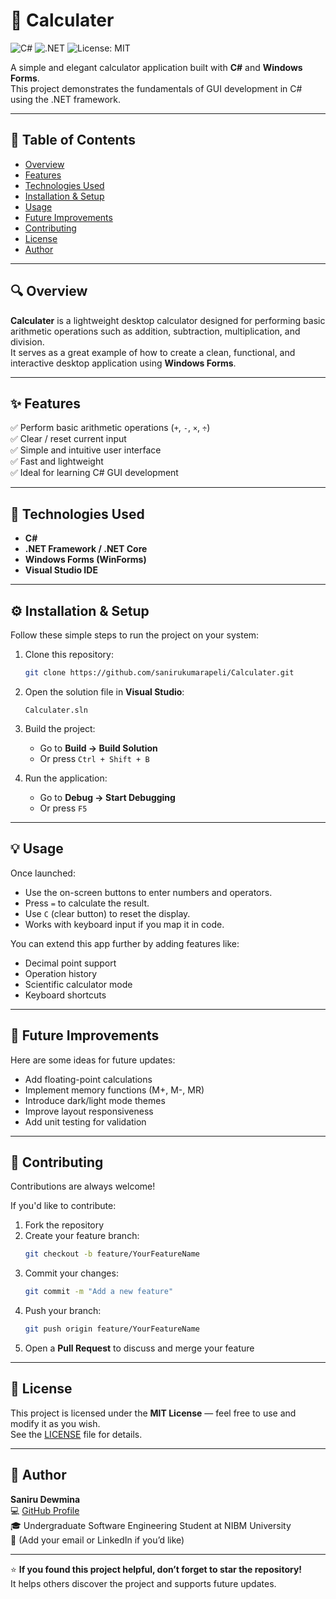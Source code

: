 # 🧮 Calculater

![C#](https://img.shields.io/badge/Language-C%23-239120?style=for-the-badge&logo=c-sharp&logoColor=white)
![.NET](https://img.shields.io/badge/Framework-.NET-blue?style=for-the-badge&logo=dotnet)
![License: MIT](https://img.shields.io/badge/License-MIT-green.svg?style=for-the-badge)

A simple and elegant calculator application built with **C#** and **Windows Forms**.  
This project demonstrates the fundamentals of GUI development in C# using the .NET framework.

---

## 📖 Table of Contents

- [Overview](#overview)
- [Features](#features)
- [Technologies Used](#technologies-used)
- [Installation & Setup](#installation--setup)
- [Usage](#usage)
- [Future Improvements](#future-improvements)
- [Contributing](#contributing)
- [License](#license)
- [Author](#author)

---

## 🔍 Overview

**Calculater** is a lightweight desktop calculator designed for performing basic arithmetic operations such as addition, subtraction, multiplication, and division.  
It serves as a great example of how to create a clean, functional, and interactive desktop application using **Windows Forms**.

---

## ✨ Features

✅ Perform basic arithmetic operations (`+`, `-`, `×`, `÷`)  
✅ Clear / reset current input  
✅ Simple and intuitive user interface  
✅ Fast and lightweight  
✅ Ideal for learning C# GUI development  

---

## 🧠 Technologies Used

- **C#**  
- **.NET Framework / .NET Core**  
- **Windows Forms (WinForms)**  
- **Visual Studio IDE**

---

## ⚙️ Installation & Setup

Follow these simple steps to run the project on your system:

1. Clone this repository:
   ```bash
   git clone https://github.com/sanirukumarapeli/Calculater.git
   ```

2. Open the solution file in **Visual Studio**:
   ```
   Calculater.sln
   ```

3. Build the project:
   - Go to **Build → Build Solution**  
   - Or press `Ctrl + Shift + B`

4. Run the application:
   - Go to **Debug → Start Debugging**  
   - Or press `F5`  

---

## 💡 Usage

Once launched:
- Use the on-screen buttons to enter numbers and operators.  
- Press `=` to calculate the result.  
- Use `C` (clear button) to reset the display.  
- Works with keyboard input if you map it in code.  

You can extend this app further by adding features like:
- Decimal point support  
- Operation history  
- Scientific calculator mode  
- Keyboard shortcuts  

---

## 🚀 Future Improvements

Here are some ideas for future updates:
- Add floating-point calculations  
- Implement memory functions (M+, M-, MR)  
- Introduce dark/light mode themes  
- Improve layout responsiveness  
- Add unit testing for validation  

---

## 🤝 Contributing

Contributions are always welcome!  

If you'd like to contribute:
1. Fork the repository  
2. Create your feature branch:
   ```bash
   git checkout -b feature/YourFeatureName
   ```
3. Commit your changes:
   ```bash
   git commit -m "Add a new feature"
   ```
4. Push your branch:
   ```bash
   git push origin feature/YourFeatureName
   ```
5. Open a **Pull Request** to discuss and merge your feature  

---

## 🪪 License

This project is licensed under the **MIT License** — feel free to use and modify it as you wish.  
See the [LICENSE](LICENSE) file for details.

---

## 👤 Author

**Saniru Dewmina**  
💻 [GitHub Profile](https://github.com/sanirukumarapeli)  
🎓 Undergraduate Software Engineering Student at NIBM University  
📧 (Add your email or LinkedIn if you’d like)  

---

⭐ **If you found this project helpful, don’t forget to star the repository!**  
It helps others discover the project and supports future updates.

